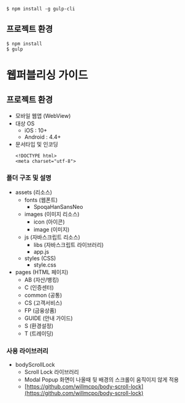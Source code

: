```
$ npm install -g gulp-cli
```
## 프로젝트 환경

```
$ npm install
$ gulp
```


# 웹퍼블리싱 가이드

## 프로젝트 환경

- 모바일 웹앱 (WebView)
- 대상 OS
  - iOS : 10+
  - Android : 4.4+
- 문서타입 및 인코딩
  ```
  <!DOCTYPE html>
  <meta charset="utf-8">
  ```

### 폴더 구조 및 설명

- assets (리소스)
  - fonts (웹폰트)
    - SpoqaHanSansNeo
  - images (이미지 리소스)
    - icon (아이콘)
    - image (이미지)
  - js (자바스크립트 리소스)
    - libs (자바스크립트 라이브러리)
    - app.js
  - styles (CSS)
    - style.css
- pages (HTML 페이지)
  - AB (자산/뱅킹)
  - C (인증센터)
  - common (공통)
  - CS (고객서비스)
  - FP (금융상품)
  - GUIDE (안내 가이드)
  - S (환경설정)
  - T (트레이딩)

### 사용 라이브러리

- bodyScrollLock
  - Scroll Lock 라이브러리
  - Modal Popup 화면이 나올때 뒷 배경의 스크롤이 움직이지 않게 적용
  - [https://github.com/willmcpo/body-scroll-lock](https://github.com/willmcpo/body-scroll-lock)
